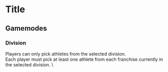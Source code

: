 # Title
## Gamemodes

### Division
Players can only pick athletes from the selected division. \
Each player must pick at least one athlete from each franchise currently in the selected division. \
